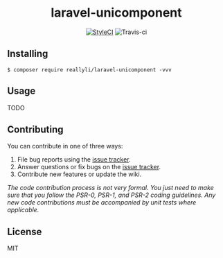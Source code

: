 <h1 align="center"> laravel-unicomponent </h1>

<p align="center">
<a href="https://github.styleci.io/repos/152551123"><img src="https://github.styleci.io/repos/152551123/shield?branch=master" alt="StyleCI"></a>
<img src="https://travis-ci.org/reallyli/laravel-unicomponent.svg?branch=master" alt="Travis-ci" />
</p>


## Installing

```shell
$ composer require reallyli/laravel-unicomponent -vvv
```

## Usage

TODO

## Contributing

You can contribute in one of three ways:

1. File bug reports using the [issue tracker](https://github.com/reallyli/laravel-unicomponent/issues).
2. Answer questions or fix bugs on the [issue tracker](https://github.com/reallyli/laravel-unicomponent/issues).
3. Contribute new features or update the wiki.

_The code contribution process is not very formal. You just need to make sure that you follow the PSR-0, PSR-1, and PSR-2 coding guidelines. Any new code contributions must be accompanied by unit tests where applicable._

## License

MIT